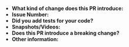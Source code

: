 - **What kind of change does this PR introduce:** <Add brief description about what problem you are solving.>
- **Issue Number:** <Add related issue number here.>
- **Did you add tests for your code?** <Yes or No. Note: Add unit tests or automation tests for your code.>
- **Snapshots/Videos:** <Add snapshots or videos wherever possible.>
- **Does this PR introduce a breaking change?** <Make sure this change does not break existing code functionality.>
- **Other information:** <Add extra information about this PR here>


